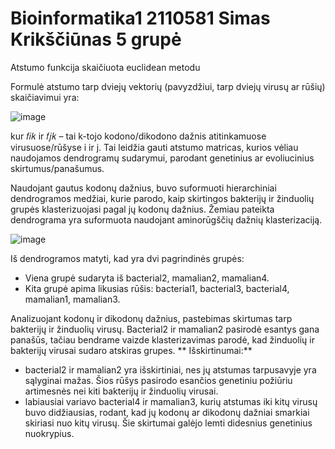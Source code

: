 # Bioinformatika1 2110581 Simas Krikščiūnas 5 grupė 

Atstumo funkcija skaičiuota euclidean metodu

Formulė atstumo tarp dviejų vektorių (pavyzdžiui, tarp dviejų virusų ar rūšių) skaičiavimui yra:

![image](https://github.com/user-attachments/assets/ce82b66f-a136-40cb-b21a-a69a266f4f12)

kur 𝑓𝑖𝑘 ir 𝑓𝑗𝑘 – tai k-tojo kodono/dikodono dažnis atitinkamuose virusuose/rūšyse i ir j. Tai leidžia gauti atstumo matricas, kurios vėliau naudojamos dendrogramų sudarymui, parodant genetinius ar evoliucinius skirtumus/panašumus.

Naudojant gautus kodonų dažnius, buvo suformuoti hierarchiniai dendrogramos medžiai, kurie parodo, kaip skirtingos bakterijų ir žinduolių grupės klasterizuojasi pagal jų kodonų dažnius. Žemiau pateikta dendrograma yra suformuota naudojant aminorūgščių dažnių klasterizaciją.

![image](https://github.com/user-attachments/assets/6c2f2be0-446d-43fe-bdf8-093165e1b541)

Iš dendrogramos matyti, kad yra dvi pagrindinės grupės:

- Viena grupė sudaryta iš bacterial2, mamalian2, mamalian4.
- Kita grupė apima likusias rūšis: bacterial1, bacterial3, bacterial4, mamalian1, mamalian3.

Analizuojant kodonų ir dikodonų dažnius, pastebimas skirtumas tarp bakterijų ir žinduolių virusų. Bacterial2 ir mamalian2 pasirodė esantys gana panašūs, tačiau bendrame vaizde klasterizavimas parodė, kad žinduolių ir bakterijų virusai sudaro atskiras grupes.
**
Išskirtinumai:**
- bacterial2 ir mamalian2 yra išskirtiniai, nes jų atstumas tarpusavyje yra sąlyginai mažas. Šios rūšys pasirodo esančios genetiniu požiūriu artimesnės nei kiti bakterijų ir žinduolių virusai.
- labiausiai variavo bacterial4 ir mamalian3, kurių atstumas iki kitų virusų buvo didžiausias, rodant, kad jų kodonų ar dikodonų dažniai smarkiai skiriasi nuo kitų virusų. Šie skirtumai galėjo lemti didesnius genetinius nuokrypius.
